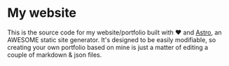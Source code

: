 # My website

This is the source code for my website/portfolio built with ❤️ and [Astro](https://astro.build/), an AWESOME static site generator. It's designed to be easily modifiable, so creating your own portfolio based on mine is just a matter of editing a couple of markdown & json files.
